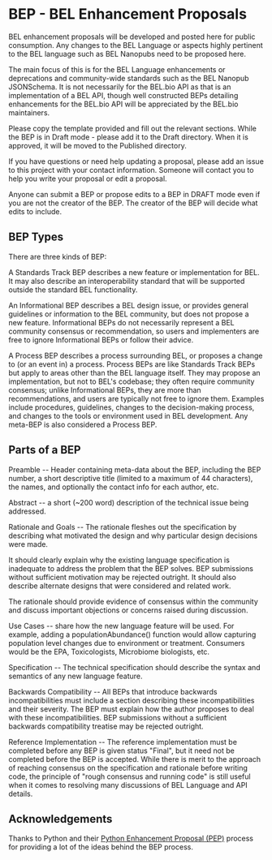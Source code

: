 # BEP - BEL Enhancement Proposals

BEL enhancement proposals will be developed and posted here for public consumption.  Any changes to the BEL Language or aspects highly pertinent to the BEL language such as BEL Nanopubs need to be proposed here.

The main focus of this is for the BEL Language enhancements or deprecations and community-wide standards such as the BEL Nanopub JSONSchema. It is not necessarily for the BEL.bio API as that is an implementation of a BEL API, though well constructed BEPs detailing enhancements for the BEL.bio API will be appreciated by the BEL.bio maintainers.

Please copy the template provided and fill out the relevant sections.  While the BEP is in Draft mode - please add it to the Draft directory. When it is approved, it will be moved to the Published directory.

If you have questions or need help updating a proposal, please add an issue to this project with your contact information.  Someone will contact you to help you write your proposal or edit a proposal.

Anyone can submit a BEP or propose edits to a BEP in DRAFT mode even if you are not the creator of the BEP.  The creator of the BEP will decide what edits to include.

## BEP Types

There are three kinds of BEP:

A Standards Track BEP describes a new feature or implementation for BEL. It may also describe an interoperability standard that will be supported outside the standard BEL functionality.

An Informational BEP describes a BEL design issue, or provides general guidelines or information to the BEL community, but does not propose a new feature. Informational BEPs do not necessarily represent a BEL community consensus or recommendation, so users and implementers are free to ignore Informational BEPs or follow their advice.

A Process BEP describes a process surrounding BEL, or proposes a change to (or an event in) a process. Process BEPs are like Standards Track BEPs but apply to areas other than the BEL language itself. They may propose an implementation, but not to BEL's codebase; they often require community consensus; unlike Informational BEPs, they are more than recommendations, and users are typically not free to ignore them. Examples include procedures, guidelines, changes to the decision-making process, and changes to the tools or environment used in BEL development. Any meta-BEP is also considered a Process BEP.


## Parts of a BEP

Preamble -- Header containing meta-data about the BEP, including the BEP number, a short descriptive title (limited to a maximum of 44 characters), the names, and optionally the contact info for each author, etc.

Abstract -- a short (~200 word) description of the technical issue being addressed.

Rationale and Goals -- The rationale fleshes out the specification by describing what motivated the design and why particular design decisions were made.

It should clearly explain why the existing language specification is inadequate to address the problem that the BEP solves. BEP submissions without sufficient motivation may be rejected outright. It should also describe alternate designs that were considered and related work.

The rationale should provide evidence of consensus within the community and discuss important objections or concerns raised during discussion.

Use Cases -- share how the new language feature will be used. For example, adding a populationAbundance() function would allow capturing population level changes due to environment or treatment. Consumers would be the EPA, Toxicologists, Microbiome biologists, etc.

Specification -- The technical specification should describe the syntax and semantics of any new language feature.

Backwards Compatibility -- All BEPs that introduce backwards incompatibilities must include a section describing these incompatibilities and their severity. The BEP must explain how the author proposes to deal with these incompatibilities. BEP submissions without a sufficient backwards compatibility treatise may be rejected outright.

Reference Implementation -- The reference implementation must be completed before any BEP is given status "Final", but it need not be completed before the BEP is accepted. While there is merit to the approach of reaching consensus on the specification and rationale before writing code, the principle of "rough consensus and running code" is still useful when it comes to resolving many discussions of BEL Language and API details.


## Acknowledgements

Thanks to Python and their [Python Enhancement Proposal (PEP)](https://legacy.python.org/dev/PEPs/PEP-0001/) process for providing a lot of the ideas behind the BEP process.
